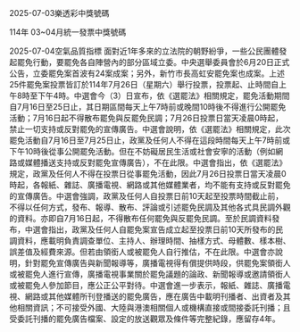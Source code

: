
2025-07-03樂透彩中獎號碼

                                
114年 03~04月統一發票中獎號碼
                             
2025-07-04空氣品質指標
                              面對近1年多來的立法院的朝野紛爭，一些公民團體發起罷免行動，要罷免各自陣營內的部分區域立委。中央選舉委員會於6月20日正式公告，立委罷免案首波有24案成案；另外，新竹市長高虹安罷免案也成案。上述25件罷免案投票皆訂於114年7月26日（星期六）舉行投票，投票起、止時間自上午8時至下午4時。中選會今（3）日宣布，依《選罷法》相關規定，罷免活動期間自7月16日至25日止，其日期區間每天上午7時前或晚間10時後不得進行公開罷免活動；7月16日起不得散布罷免與反罷免民調；7月26日投票日當天凌晨0時起，禁止一切支持或反對罷免的宣傳廣告。中選會說明，依《選罷法》相關規定，此次罷免活動自7月16日至7月25日止，政黨及任何人不得在這段時間每天上午7時前或下午10時後從事公開罷免活動。但在不妨礙居民生活或社會安寧的活動（例如網路或媒體播送支持或反對罷免宣傳廣告），不在此限。中選會指出，依《選罷法》規定，政黨及任何人不得在投票日從事罷免活動，因此7月26日投票日當天凌晨0時起，各報紙、雜誌、廣播電視、網路或其他媒體業者，均不能有支持或反對罷免的宣傳廣告。中選會強調，政黨及任何人自投票日前10天起至投票時間截止前，不得以任何方式，發布、報導、散布、評論或引述罷免民調及其他各式具民調外觀的資料。亦即自7月16日起，不得散布任何罷免與反罷免民調。至於民調資料發布，中選會指出，政黨及任何人自罷免案宣告成立起至投票日前10天所發布的民調資料，應載明負責調查單位、主持人、辦理時間、抽樣方式、母體數、樣本樹、誤差值及經費來源。但若由領銜人或被罷免人自行推估，不在此限。中選會亦說明，針對罷免宣傳廣告與新聞報導等，廣播電視得有償提供時段，供罷免案領銜人或被罷免人進行宣傳，廣播電視事業關於罷免議題的論政、新聞報導或邀請領銜人或被罷免人參加節目，應公正公平對待。中選會進一步表示，報紙、雜誌、廣播電視、網路或其他媒體所刊登播送的罷免廣告，應在廣告中載明刊播者、出資者及其他相關資訊；不可接受外國、大陸與港澳相關個人或機構直接或間接委託刊播；且受委託刊播的罷免廣告檔案、設定的放送觀眾及條件等完整紀錄，應留存4年。
